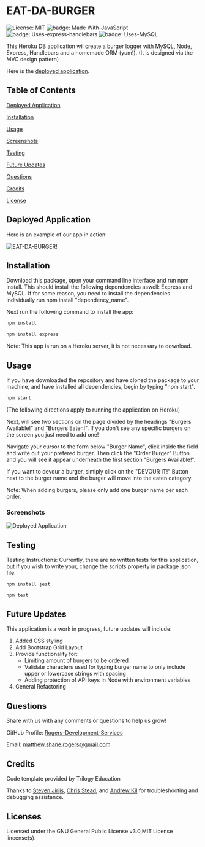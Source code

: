# EAT-DA-BURGER

![License: MIT](https://img.shields.io/badge/license-MIT%20License-blue.svg) ![badge: Made With-JavaScript](https://img.shields.io/badge/Made%20With-JavaScript-Yellow) ![badge: Uses-express-handlebars](https://img.shields.io/badge/Uses-express--handlebars-red) ![badge: Uses-MySQL](https://img.shields.io/badge/Uses-MySQL-orange)

This Heroku DB application wil create a burger logger with MySQL, Node, Express, Handlebars and a homemade ORM (yum!). (It is designed via the MVC design pattern)

Here is the [deployed application](https://nameless-mountain-99722.herokuapp.com/).

## Table of Contents
[Deployed Application](https://github.com/Rogers-Development-Services/EAT-DA-BURGER#deployed-application)

[Installation](https://github.com/Rogers-Development-Services/EAT-DA-BURGER#installation)

[Usage](https://github.com/Rogers-Development-Services/EAT-DA-BURGER#usage)

[Screenshots](https://github.com/Rogers-Development-Services/EAT-DA-BURGER#screenshots)

[Testing](https://github.com/Rogers-Development-Services/EAT-DA-BURGER#testing)

[Future Updates](https://github.com/Rogers-Development-Services/EAT-DA-BURGER#future-updates)

[Questions](https://github.com/Rogers-Development-Services/EAT-DA-BURGER#questions)

[Credits](https://github.com/Rogers-Development-Services/EAT-DA-BURGER#credits)

[License](https://github.com/Rogers-Development-Services/EAT-DA-BURGER#license)

## Deployed Application

Here is an example of our app in action: 

![EAT-DA-BURGER!](./public/assets/img/burger.gif)

## Installation

Download this package, open your command line interface and run npm install. This should install the following dependencies aswell: Express and MySQL. If for some reason, you need to install the dependencies individually run npm install "dependency_name".

Next run the following command to install the app: 

```bash
npm install 
```

```bash
npm install express
```

Note: This app is run on a Heroku server, it is not necessary to download.

## Usage 

If you have downloaded the repository and have cloned the package to your machine, and have installed all dependencies, begin by typing "npm start". 

```bash
npm start 
```

(The following directions apply to running the application on Heroku)

Next, will see two sections on the page divided by the headings "Burgers Available!" and "Burgers Eaten!". If you don't see any specific burgers on the screen you just need to add one! 

Navigate your cursor to the form below "Burger Name", click inside the field and write out your prefered burger. Then click the "Order Burger" Button and you will see it appear underneath the first section "Burgers Available!". 

If you want to devour a burger, simiply click on the "DEVOUR IT!" Button next to the burger name and the burger will move into the eaten category.

Note: When adding burgers, please only add one burger name per each order.

### Screenshots

![Deployed Application](https://user-images.githubusercontent.com/38272211/95003762-5d647f80-0597-11eb-9f07-3575ac4d702b.JPG)

## Testing

Testing Instructions: Currently, there are no written tests for this application, but if you wish to write your, change the scripts property in package json file.

```bash
npm install jest
```

```bash
npm test
```

## Future Updates
This application is a work in progress, future updates will include: 
1. Added CSS styling
2. Add Bootstrap Grid Layout
2. Provide functionality for:
    * Limiting amount of burgers to be ordered
    * Validate characters used for typing burger name to only include upper or lowercase strings with spacing
    * Adding protection of API keys in Node with environment variables
3. General Refactoring

## Questions

Share with us with any comments or questions to help us grow! 

GitHub Profile: [Rogers-Development-Services](https://www.github.com/Rogers-Development-Services)

Email: [matthew.shane.rogers@gmail.com](matthew.shane.rogers@gmail.com)

## Credits

Code template provided by Trilogy Education 

Thanks to [Steven Jirjis](https://www.linkedin.com/in/stevenjirjis/), [Chris Stead](https://github.com/cmstead), and [Andrew Kil](https://github.com/andrew-kil) for troubleshooting and debugging assistance.

## Licenses
Licensed under the GNU General Public License v3.0,MIT License lincense(s).